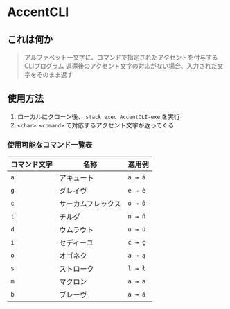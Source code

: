 # AccentCLI

## これは何か

> アルファベット一文字に、コマンドで指定されたアクセントを付与するCLIプログラム
> 返還後のアクセント文字の対応がない場合、入力された文字をそのまま返す

## 使用方法

1. ローカルにクローン後、 `stack exec AccentCLI-exe` を実行
2. `<char> <comand>` で対応するアクセント文字が返ってくる

### 使用可能なコマンド一覧表

| コマンド文字 | 名称      | 適用例  |
|----------|-----------|---------|
| `a`      | アキュート     | `a → á` |
| `g`      | グレイヴ      | `e → è` |
| `c`      | サーカムフレックス | `o → ô` |
| `t`      | チルダ       | `n → ñ` |
| `d`      | ウムラウト     | `u → ü` |
| `i`      | セディーユ     | `c → ç` |
| `o`      | オゴネク      | `a → ą` |
| `s`      | ストローク     | `l → ł` |
| `m`      | マクロン      | `a → ā` |
| `b`      | ブレーヴ      | `a → ă` |
